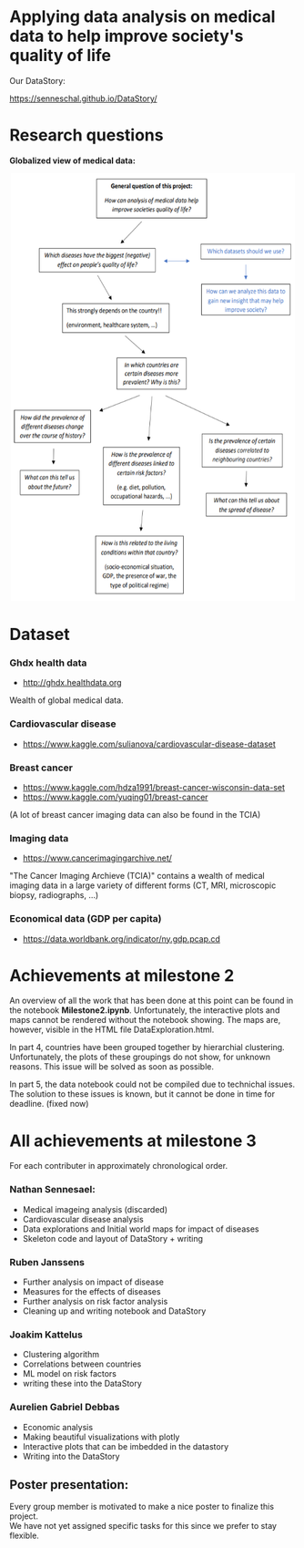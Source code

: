 # Applying data analysis on medical data to help improve society's quality of life

Our DataStory:

https://senneschal.github.io/DataStory/

# Research questions

**Globalized view of medical data:**

<p align="center">
<img src="https://github.com/Senneschal/Data_Science_Alliance/blob/master/Images/scheme.png" alt="alt text" width="500" height="750"></p>

# Dataset

### Ghdx health data 
* http://ghdx.healthdata.org

Wealth of global medical data.

### Cardiovascular disease
* https://www.kaggle.com/sulianova/cardiovascular-disease-dataset

### Breast cancer
* https://www.kaggle.com/hdza1991/breast-cancer-wisconsin-data-set
* https://www.kaggle.com/yuqing01/breast-cancer

(A lot of breast cancer imaging data can also be found in the TCIA)

### Imaging data
* https://www.cancerimagingarchive.net/

"The Cancer Imaging Archieve (TCIA)" contains a wealth of medical imaging data in a large variety of different forms (CT, MRI, microscopic biopsy, radiographs, ...)

### Economical data (GDP per capita) 

* https://data.worldbank.org/indicator/ny.gdp.pcap.cd


# Achievements at milestone 2
An overview of all the work that has been done at this point can be found in the notebook **Milestone2.ipynb**. Unfortunately, the interactive plots and maps cannot be rendered without the notebook showing. The maps are, however, visible in the HTML file DataExploration.html.

In part 4, countries have been grouped together by hierarchial clustering. Unfortunately, the plots of these groupings do not show, for unknown reasons. This issue will be solved as soon as possible. 

In part 5, the data notebook could not be compiled due to technichal issues. The solution to these issues is known, but it cannot be done in time for deadline. (fixed now)


# All achievements at milestone 3

For each contributer in approximately chronological order.

### Nathan Sennesael:
* Medical imageing analysis (discarded)
* Cardiovascular disease analysis
* Data explorations and Initial world maps for impact of diseases
* Skeleton code and layout of DataStory + writing

### Ruben Janssens
* Further analysis on impact of disease
* Measures for the effects of diseases
* Further analysis on risk factor analysis
* Cleaning up and writing notebook and DataStory

### Joakim Kattelus
* Clustering algorithm
* Correlations between countries
* ML model on risk factors
* writing these into the DataStory


### Aurelien Gabriel Debbas
* Economic analysis
* Making beautiful visualizations with plotly
* Interactive plots that can be imbedded in the datastory
* Writing into the DataStory

## Poster presentation:
Every group member is motivated to make a nice poster to finalize this project. <br>
We have not yet assigned specific tasks for this since we prefer to stay flexible.
